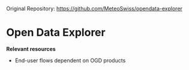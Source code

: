 Original Repository: https://github.com/MeteoSwiss/opendata-explorer

# Open Data Explorer

**Relevant resources**
- End-user flows dependent on OGD products
